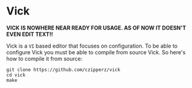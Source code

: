 # Vick

**VICK IS NOWHERE NEAR READY FOR USAGE.  AS OF NOW IT DOESN'T EVEN
  EDIT TEXT!!**

Vick is a `VI` based editor that focuses on configuration.  To be able
to configure Vick you must be able to compile from source Vick.  So
here's how to compile it from source:

    git clone https://github.com/czipperz/vick
    cd vick
    make
